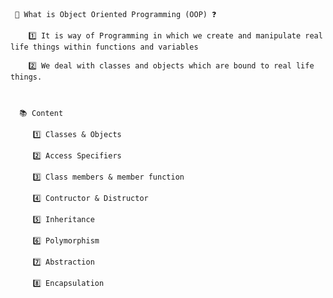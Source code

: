      🍐 What is Object Oriented Programming (OOP) ❓

        1️⃣ It is way of Programming in which we create and manipulate real life things within functions and variables

        2️⃣ We deal with classes and objects which are bound to real life things.



      📚 Content

         1️⃣ Classes & Objects

         2️⃣ Access Specifiers

         3️⃣ Class members & member function 

         4️⃣ Contructor & Distructor

         5️⃣ Inheritance

         6️⃣ Polymorphism

         7️⃣ Abstraction

         8️⃣ Encapsulation